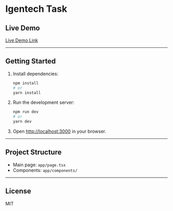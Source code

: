 # Igentech Task

## Live Demo

[Live Demo Link](https://igentech-task.vercel.app)

---

## Getting Started

1. Install dependencies:

   ```bash
   npm install
   # or
   yarn install
   ```

2. Run the development server:

   ```bash
   npm run dev
   # or
   yarn dev
   ```

3. Open [http://localhost:3000](http://localhost:3000) in your browser.

---

## Project Structure

- Main page: `app/page.tsx`
- Components: `app/components/`

---

## License

MIT
